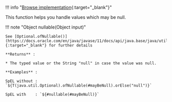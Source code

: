 !!! info "[Browse implementation](https://github.com/chutney-testing/chutney/blob/main/chutney/action-impl/src/main/java/com/chutneytesting/action/function/NullableFunction.java){:target="_blank"}"

This function helps you handle values which may be null.

!!! note "Object nullable(Object input)"

    See [Optional.ofNullable()](https://docs.oracle.com/en/java/javase/11/docs/api/java.base/java/util/Optional.html#ofNullable(T)){:target="_blank"} for further details

    **Returns** :
    
    * The typed value or the String "null" in case the value was null.

    **Examples** :

    SpEL without : `${T(java.util.Optional).ofNullable(#mayBeNull).orElse("null")}`

    SpEL with    : `${#nullable(#mayBeNull)}`
